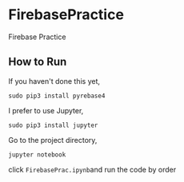 # FirebasePractice
Firebase Practice

## How to Run
If you haven't done this yet,
```
sudo pip3 install pyrebase4
```
I prefer to use Jupyter,
```
sudo pip3 install jupyter
```
Go to the project directory,
```
jupyter notebook
```
click ```FirebasePrac.ipynb```and run the code by order
